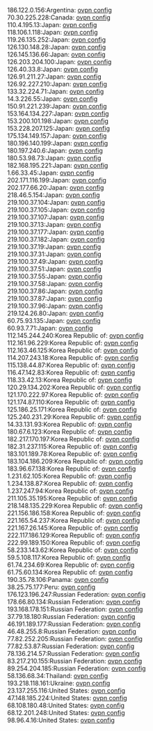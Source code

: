 186.122.0.156:Argentina: [ovpn config](vpn/186_122_0_156.ovpn)  
70.30.225.228:Canada: [ovpn config](vpn/70_30_225_228.ovpn)  
110.4.195.13:Japan: [ovpn config](vpn/110_4_195_13.ovpn)  
118.106.1.118:Japan: [ovpn config](vpn/118_106_1_118.ovpn)  
119.26.135.252:Japan: [ovpn config](vpn/119_26_135_252.ovpn)  
126.130.148.28:Japan: [ovpn config](vpn/126_130_148_28.ovpn)  
126.145.136.66:Japan: [ovpn config](vpn/126_145_136_66.ovpn)  
126.203.204.100:Japan: [ovpn config](vpn/126_203_204_100.ovpn)  
126.40.33.8:Japan: [ovpn config](vpn/126_40_33_8.ovpn)  
126.91.211.27:Japan: [ovpn config](vpn/126_91_211_27.ovpn)  
126.92.227.210:Japan: [ovpn config](vpn/126_92_227_210.ovpn)  
133.32.224.71:Japan: [ovpn config](vpn/133_32_224_71.ovpn)  
14.3.226.55:Japan: [ovpn config](vpn/14_3_226_55.ovpn)  
150.91.221.239:Japan: [ovpn config](vpn/150_91_221_239.ovpn)  
153.164.134.227:Japan: [ovpn config](vpn/153_164_134_227.ovpn)  
153.200.101.198:Japan: [ovpn config](vpn/153_200_101_198.ovpn)  
153.228.207.125:Japan: [ovpn config](vpn/153_228_207_125.ovpn)  
175.134.149.157:Japan: [ovpn config](vpn/175_134_149_157.ovpn)  
180.196.140.199:Japan: [ovpn config](vpn/180_196_140_199.ovpn)  
180.197.240.6:Japan: [ovpn config](vpn/180_197_240_6.ovpn)  
180.53.98.73:Japan: [ovpn config](vpn/180_53_98_73.ovpn)  
182.168.195.221:Japan: [ovpn config](vpn/182_168_195_221.ovpn)  
1.66.33.45:Japan: [ovpn config](vpn/1_66_33_45.ovpn)  
202.171.116.199:Japan: [ovpn config](vpn/202_171_116_199.ovpn)  
202.177.66.20:Japan: [ovpn config](vpn/202_177_66_20.ovpn)  
218.46.5.154:Japan: [ovpn config](vpn/218_46_5_154.ovpn)  
219.100.37.104:Japan: [ovpn config](vpn/219_100_37_104.ovpn)  
219.100.37.105:Japan: [ovpn config](vpn/219_100_37_105.ovpn)  
219.100.37.107:Japan: [ovpn config](vpn/219_100_37_107.ovpn)  
219.100.37.13:Japan: [ovpn config](vpn/219_100_37_13.ovpn)  
219.100.37.177:Japan: [ovpn config](vpn/219_100_37_177.ovpn)  
219.100.37.182:Japan: [ovpn config](vpn/219_100_37_182.ovpn)  
219.100.37.19:Japan: [ovpn config](vpn/219_100_37_19.ovpn)  
219.100.37.31:Japan: [ovpn config](vpn/219_100_37_31.ovpn)  
219.100.37.49:Japan: [ovpn config](vpn/219_100_37_49.ovpn)  
219.100.37.51:Japan: [ovpn config](vpn/219_100_37_51.ovpn)  
219.100.37.55:Japan: [ovpn config](vpn/219_100_37_55.ovpn)  
219.100.37.58:Japan: [ovpn config](vpn/219_100_37_58.ovpn)  
219.100.37.86:Japan: [ovpn config](vpn/219_100_37_86.ovpn)  
219.100.37.87:Japan: [ovpn config](vpn/219_100_37_87.ovpn)  
219.100.37.96:Japan: [ovpn config](vpn/219_100_37_96.ovpn)  
219.124.26.80:Japan: [ovpn config](vpn/219_124_26_80.ovpn)  
60.75.93.135:Japan: [ovpn config](vpn/60_75_93_135.ovpn)  
60.93.7.71:Japan: [ovpn config](vpn/60_93_7_71.ovpn)  
112.145.244.240:Korea Republic of: [ovpn config](vpn/112_145_244_240.ovpn)  
112.161.96.229:Korea Republic of: [ovpn config](vpn/112_161_96_229.ovpn)  
112.163.46.125:Korea Republic of: [ovpn config](vpn/112_163_46_125.ovpn)  
114.207.243.18:Korea Republic of: [ovpn config](vpn/114_207_243_18.ovpn)  
115.138.44.87:Korea Republic of: [ovpn config](vpn/115_138_44_87.ovpn)  
116.47.142.83:Korea Republic of: [ovpn config](vpn/116_47_142_83.ovpn)  
118.33.42.13:Korea Republic of: [ovpn config](vpn/118_33_42_13.ovpn)  
120.29.134.202:Korea Republic of: [ovpn config](vpn/120_29_134_202.ovpn)  
121.170.222.97:Korea Republic of: [ovpn config](vpn/121_170_222_97.ovpn)  
121.174.87.110:Korea Republic of: [ovpn config](vpn/121_174_87_110.ovpn)  
125.186.25.171:Korea Republic of: [ovpn config](vpn/125_186_25_171.ovpn)  
125.240.231.29:Korea Republic of: [ovpn config](vpn/125_240_231_29.ovpn)  
14.33.131.93:Korea Republic of: [ovpn config](vpn/14_33_131_93.ovpn)  
180.67.6.123:Korea Republic of: [ovpn config](vpn/180_67_6_123.ovpn)  
182.217.170.197:Korea Republic of: [ovpn config](vpn/182_217_170_197.ovpn)  
182.31.237.115:Korea Republic of: [ovpn config](vpn/182_31_237_115.ovpn)  
183.101.189.78:Korea Republic of: [ovpn config](vpn/183_101_189_78.ovpn)  
183.104.186.209:Korea Republic of: [ovpn config](vpn/183_104_186_209.ovpn)  
183.96.67.138:Korea Republic of: [ovpn config](vpn/183_96_67_138.ovpn)  
1.231.62.105:Korea Republic of: [ovpn config](vpn/1_231_62_105.ovpn)  
1.234.138.87:Korea Republic of: [ovpn config](vpn/1_234_138_87.ovpn)  
1.237.247.94:Korea Republic of: [ovpn config](vpn/1_237_247_94.ovpn)  
211.105.35.195:Korea Republic of: [ovpn config](vpn/211_105_35_195.ovpn)  
218.148.135.229:Korea Republic of: [ovpn config](vpn/218_148_135_229.ovpn)  
221.156.186.158:Korea Republic of: [ovpn config](vpn/221_156_186_158.ovpn)  
221.165.54.237:Korea Republic of: [ovpn config](vpn/221_165_54_237.ovpn)  
221.167.26.145:Korea Republic of: [ovpn config](vpn/221_167_26_145.ovpn)  
222.117.186.129:Korea Republic of: [ovpn config](vpn/222_117_186_129.ovpn)  
222.99.189.150:Korea Republic of: [ovpn config](vpn/222_99_189_150.ovpn)  
58.233.143.62:Korea Republic of: [ovpn config](vpn/58_233_143_62.ovpn)  
59.5.108.117:Korea Republic of: [ovpn config](vpn/59_5_108_117.ovpn)  
61.74.234.69:Korea Republic of: [ovpn config](vpn/61_74_234_69.ovpn)  
61.75.60.134:Korea Republic of: [ovpn config](vpn/61_75_60_134.ovpn)  
190.35.78.106:Panama: [ovpn config](vpn/190_35_78_106.ovpn)  
38.25.75.177:Peru: [ovpn config](vpn/38_25_75_177.ovpn)  
176.123.196.247:Russian Federation: [ovpn config](vpn/176_123_196_247.ovpn)  
178.66.80.134:Russian Federation: [ovpn config](vpn/178_66_80_134.ovpn)  
193.168.178.151:Russian Federation: [ovpn config](vpn/193_168_178_151.ovpn)  
37.79.18.180:Russian Federation: [ovpn config](vpn/37_79_18_180.ovpn)  
46.191.189.177:Russian Federation: [ovpn config](vpn/46_191_189_177.ovpn)  
46.48.255.8:Russian Federation: [ovpn config](vpn/46_48_255_8.ovpn)  
77.82.252.205:Russian Federation: [ovpn config](vpn/77_82_252_205.ovpn)  
77.82.53.87:Russian Federation: [ovpn config](vpn/77_82_53_87.ovpn)  
78.136.214.57:Russian Federation: [ovpn config](vpn/78_136_214_57.ovpn)  
83.217.210.155:Russian Federation: [ovpn config](vpn/83_217_210_155.ovpn)  
89.254.204.185:Russian Federation: [ovpn config](vpn/89_254_204_185.ovpn)  
58.136.68.34:Thailand: [ovpn config](vpn/58_136_68_34.ovpn)  
193.218.118.161:Ukraine: [ovpn config](vpn/193_218_118_161.ovpn)  
23.137.255.116:United States: [ovpn config](vpn/23_137_255_116.ovpn)  
47.148.185.224:United States: [ovpn config](vpn/47_148_185_224.ovpn)  
68.108.180.48:United States: [ovpn config](vpn/68_108_180_48.ovpn)  
68.12.201.248:United States: [ovpn config](vpn/68_12_201_248.ovpn)  
98.96.4.16:United States: [ovpn config](vpn/98_96_4_16.ovpn)  
